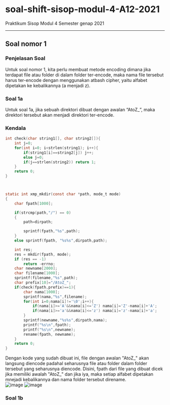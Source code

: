 # soal-shift-sisop-modul-4-A12-2021
Praktikum Sisop Modul 4 Semester genap 2021

<hr>

## Soal nomor 1
### Penjelasan Soal
Untuk soal nomor 1, kita perlu membuat metode encoding dimana jika terdapat file atau folder di dalam folder ter-encode, maka nama file tersebut harus ter-encode dengan menggunakan atbash cipher, yaitu alfabet dipetakan ke kebalikannya (a menjadi z).  
### Soal 1a
Untuk soal 1a, jika sebuah direktori dibuat dengan awalan “AtoZ_”, maka direktori tersebut akan menjadi direktori ter-encode.  
### Kendala
```c
int check(char string1[], char string2[]){
    int j=0;
    for(int i=0; i<strlen(string1); i++){
        if(string1[i]==string2[j]) j++;
        else j=0;
        if(j==strlen(string2)) return 1;
    }
    return 0;
}



static int xmp_mkdir(const char *path, mode_t mode)
{
    char fpath[1000];

    if(strcmp(path,"/") == 0)
    {
        path=dirpath;

        sprintf(fpath,"%s",path);
    }
    else sprintf(fpath, "%s%s",dirpath,path);

	int res;
	res = mkdir(fpath, mode);
	if (res == -1)
		return -errno;
    char newname[2000];
    char filename[1000];
    sprintf(filename,"%s",path);
    char prefix[10]="/AtoZ_";
    if(check(fpath,prefix)==1){
        char nama[1000];
        sprintf(nama,"%s",filename);
        for(int i=0;nama[i]!='\0';i++){
            if(nama[i]>='A'&&nama[i]<='Z') nama[i]='Z'-nama[i]+'A';
            if(nama[i]>='a'&&nama[i]<='z') nama[i]='z'-nama[i]+'a';
        }
        sprintf(newname,"%s%s",dirpath,nama);
        printf("%s\n",fpath);
        printf("%s\n",newname);
        rename(fpath, newname); 
    }
	return 0;
}
```
Dengan kode yang sudah dibuat ini, file dengan awalan "AtoZ_" akan langsung diencode padahal seharusnya file atau folder dalam folder tersebut yang seharusnya diencode. Disini, fpath dari file yang dibuat dicek jika memiliki awalah "AtoZ_" dan jika iya, maka setiap alfabet dipetakan mnejadi kebalikannya dan nama folder tersebut direname.  
![image](https://user-images.githubusercontent.com/7587945/121809512-40845e00-cc87-11eb-88c1-6777e746e7c5.png)
![image](https://user-images.githubusercontent.com/7587945/121809530-4e39e380-cc87-11eb-96a9-3248e293c98a.png)
### Soal 1b

